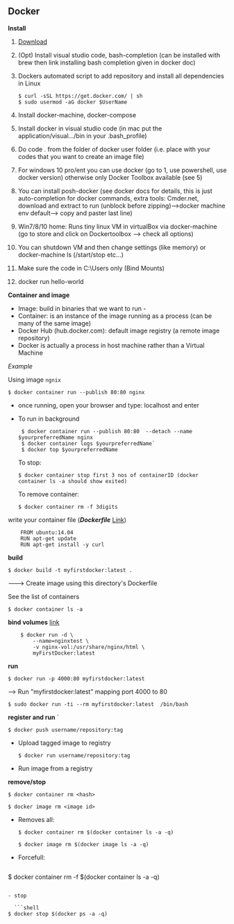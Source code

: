 ## Docker

**Install**

1. [Download](https://store.docker.com/search?type=edition&offering=community)
2. (Opt) Install visual studio code, bash-completion (can be installed with brew then link installing bash completion given in docker doc) 
2. Dockers automated script to add repository and install all dependencies in Linux
    
    ```shell
    $ curl -sSL https://get.docker.com/ | sh
    $ sudo usermod -aG docker $UserName
    ```

3. Install docker-machine, docker-compose
4. Install docker in visual studio code (in mac put the application/visual.../bin in your .bash_profile)
5. Do code . from the folder of docker user folder (i.e. place with your codes that you want to create an image file)
3. For windows 10 pro/ent you can use docker (go to 1, use powershell, use docker version) otherwise only Docker Toolbox available (see 5)
4. You can install posh-docker (see docker docs for details, this is just auto-completion for docker commands, extra tools: Cmder.net, download and extract to run (unblock before zipping)-->docker machine env default--> copy and paster last line)
5. Win7/8/10 home: Runs tiny linux VM in virtualBox via docker-machine (go to store and click on Dockertoolbox --> check all options)
6. You can shutdown VM and then change settings (like memory) or docker-machine ls (/start/stop etc...) 
7. Make sure the code in C:\Users only (Bind Mounts)
2. docker run hello-world


**Container and image**
- Image: build in binaries that we want to run -
- Container: is an instance of the image running as a process (can be many of the same image)
- Docker Hub (hub.docker.com): default image registry (a remote image repository)
- Docker is actually a process in host machine rather than a Virtual Machine

*Example*
 
 Using image ``ngnix``

   ```shell
  $ docker container run --publish 80:80 nginx
  ```
 - once running, open your  browser and type: localhost and enter
 - To run in background
   ```shell
    $ docker container run --publish 80:80  --detach --name $yourpreferredName nginx
    $ docker container logs $yourpreferredName`
    $ docker top $yourpreferredName
    ```
     
    To stop: 
     ```shell
     $ docker container stop first 3 nos of containerID (docker container ls -a should show exited)
     ```
     
    To remove container:
     ```shell
    $ docker container rm -f 3digits
    ```
    


 write your container file (**_Dockerfile_** [Link](/Users/shariba/Documents/deployment))

		FROM ubuntu:14.04
	    RUN apt-get update
	    RUN apt-get install -y curl
	

 **build** 
	
  ```shell
$ docker build -t myfirstdocker:latest . 
```
		
---> Create image using this directory's Dockerfile
	
See the list of containers

  ```shell
$ docker container ls -a
``` 
		
 **bind volumes** [link](https://docs.docker.com/storage/volumes/)

		$ docker run -d \
	  		--name=nginxtest \
	 		-v nginx-vol:/usr/share/nginx/html \
	  		myFirstDocker:latest
	
 **run**
 
```shell
$ docker run -p 4000:80 myfirstdocker:latest 
``` 

--> Run "myfirstdocker:latest" mapping port 4000 to 80
	
  ```shell
$ sudo docker run -ti --rm myfirstdocker:latest  /bin/bash
```

**register and run**
	`
  ```shell
  $ docker push username/repository:tag  
  ```

- Upload tagged image to registry

  ```shell
  $ docker run username/repository:tag  
  ```
		
- Run image from a registry
	
**remove/stop**

  ```shell
  $ docker container rm <hash>
  ```

  ```shell
  $ docker image rm <image id> 
  ```
		
- Removes all:

  ```shell
  $ docker container rm $(docker container ls -a -q) 
  ```

  ```shell
  $ docker image rm $(docker image ls -a -q)
  ```
      
- Forcefull:
		
  ```shell
$ docker container rm -f $(docker container ls -a -q) 
```
		
- stop
	
  ```shell
$ docker stop $(docker ps -a -q)
```
      
    
    
        
		
		 